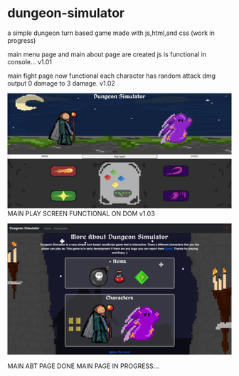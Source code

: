 # dungeon-simulator 
a simple dungeon turn based game made with js,html,and css (work in progress)

main menu page and main about page are created 
js is functional in console... 
v1.01

main fight page now functional each character has random attack dmg output 0 damage to 3 damage. v1.02

![](textures/v1.03.png) MAIN PLAY SCREEN FUNCTIONAL ON DOM v1.03

![](textures/main-abt-page.png)

MAIN ABT PAGE DONE MAIN PAGE IN PROGRESS...

